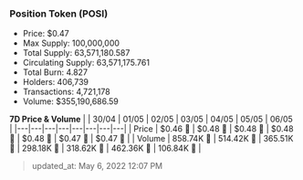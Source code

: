 
  ### Position Token (POSI)
  - Price: $0.47
  - Max Supply: 100,000,000
  - Total Supply: 63,571,180.587
  - Circulating Supply: 63,571,175.761
  - Total Burn: 4.827
  - Holders: 406,739
  - Transactions: 4,721,178
  - Volume: $355,190,686.59

  **7D Price & Volume**
  | | 30&#x2F;04 | 01&#x2F;05 | 02&#x2F;05 | 03&#x2F;05 | 04&#x2F;05 | 05&#x2F;05 | 06&#x2F;05 |
  |---|---|---|---|---|---|---|---|
  | Price | $0.46 🔻 | $0.48 🚀 | $0.48 🔻 | $0.48 🚀 | $0.48 🚀 | $0.47 🔻 | $0.47 🔻 |
  | Volume | 858.74K 🔻 | 514.42K 🔻 | 365.51K 🔻 | 298.18K 🔻 | 318.62K 🚀 | 462.36K 🚀 | 106.84K 🔻 |

  > updated_at: May 6, 2022 12:07 PM
